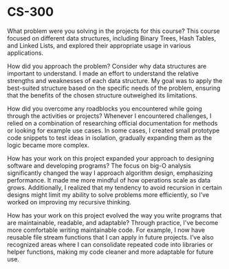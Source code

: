 # CS-300

What problem were you solving in the projects for this course?
This course focused on different data structures, including Binary Trees, Hash Tables, and Linked Lists, and explored their appropriate usage in various applications.

How did you approach the problem? Consider why data structures are important to understand.
I made an effort to understand the relative strengths and weaknesses of each data structure. My goal was to apply the best-suited structure based on the specific needs of the problem, ensuring that the benefits of the chosen structure outweighed its limitations.

How did you overcome any roadblocks you encountered while going through the activities or projects?
Whenever I encountered challenges, I relied on a combination of researching official documentation for methods or looking for example use cases. In some cases, I created small prototype code snippets to test ideas in isolation, gradually expanding them as the logic became more complex.

How has your work on this project expanded your approach to designing software and developing programs?
The focus on big-O analysis significantly changed the way I approach algorithm design, emphasizing performance. It made me more mindful of how operations scale as data grows. Additionally, I realized that my tendency to avoid recursion in certain designs might limit my ability to solve problems more efficiently, so I’ve worked on improving my recursive thinking.

How has your work on this project evolved the way you write programs that are maintainable, readable, and adaptable?
Through practice, I've become more comfortable writing maintainable code. For example, I now have reusable file stream functions that I can apply in future projects. I’ve also recognized areas where I can consolidate repeated code into libraries or helper functions, making my code cleaner and more adaptable for future use.
